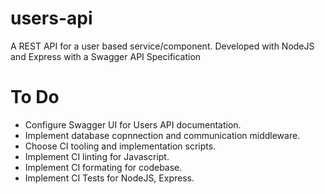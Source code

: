 # users-api
A REST API for a user based service/component. Developed with NodeJS and Express with a Swagger API Specification

# To Do
- Configure Swagger UI for Users API documentation.
- Implement database copnnection and communication middleware.
- Choose CI tooling and implementation scripts.
- Implement CI linting for Javascript.
- Implement CI formating for codebase.
- Implement CI Tests for NodeJS, Express.
